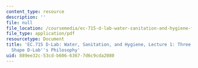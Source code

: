 ```yaml
---
content_type: resource
description: ''
file: null
file_location: /coursemedia/ec-715-d-lab-water-sanitation-and-hygiene-fall-2019/889ee32c53cdb60663677d6c9cda2080_MITEC_715F19_lec1.pdf
file_type: application/pdf
resourcetype: Document
title: 'EC.715 D-Lab: Water, Sanitation, and Hygiene, Lecture 1: Three Movements that
  Shape D-Lab''s Philosophy'
uid: 889ee32c-53cd-b606-6367-7d6c9cda2080
---
```


